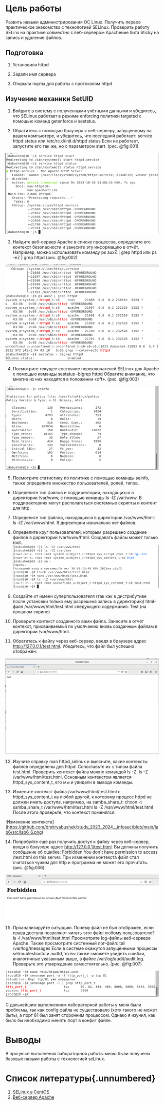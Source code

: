 # Цель работы

Развить навыки администрирования ОС Linux. Получить первое практическое знакомство с технологией SELinux.
Проверить работу SELinx на практике совместно с веб-сервером Apacheние бита Sticky на запись и удаление файлов.

## Подготовка

1. Установили httpd

2. Задали имя сервера

3. Открыли порты для работы с протоколом httpd

## Изучение механики SetUID

1. Войдите в систему с полученными учётными данными и убедитесь, что SELinux работает в режиме enforcing политики targeted с помощью команд getenforce и sestatus. 

2. Обратитесь с помощью браузера к веб-серверу, запущенному на вашем компьютере, и убедитесь, что последний работает: service httpd status или /etc/rc.d/init.d/httpd status Если не работает, запустите его так же, но с параметром start. (рис. @fig:001)

![Запуск http](https://github.com/dmitryabushek/study_2023_2024__infosec/blob/main/lab6/src/lab6_1.png)

3. Найдите веб-сервер Apache в списке процессов, определите его контекст безопасности и занесите эту информацию в отчёт. Например, можно использовать команду ps auxZ | grep httpd или ps -eZ | grep httpd (рис. @fig:002)

![Контекст безопасности http](https://github.com/dmitryabushek/study_2023_2024__infosec/blob/main/lab6/src/lab6_3.png)

4.  Посмотрите текущее состояние переключателей SELinux для Apache с помощью команды sestatus -bigrep httpd Обратите внимание, что многие из них находятся в положении «off». (рис. @fig:003)

![Переключатели SELinux для http](https://github.com/dmitryabushek/study_2023_2024__infosec/blob/main/lab6/src/lab6_2.png)

5. Посмотрите статистику по политике с помощью команды seinfo, также определите множество пользователей, ролей, типов.

6. Определите тип файлов и поддиректорий, находящихся в директории /var/www, с помощью команды ls -lZ /var/www. В поддиректориях могут располагаться системные скрипты и контент для http.

7. Определите тип файлов, находящихся в директории /var/www/html: ls -lZ /var/www/html. В директории изначально нет файлов.

8. Определите круг пользователей, которым разрешено создание файлов в директории /var/www/html. Создавать файлы может только root.
![5-8](https://github.com/dmitryabushek/study_2023_2024__infosec/blob/main/lab6/src/lab6_4.png)

9. Создайте от имени суперпользователя (так как в дистрибутиве после установки только ему разрешена запись в директорию) html-файл /var/www/html/test.html следующего содержания:  Test (на прошлом скрине)

10. Проверьте контекст созданного вами файла. Занесите в отчёт контекст, присваиваемый по умолчанию вновь созданным файлам в директории /var/www/html.

11. Обратитесь к файлу через веб-сервер, введя в браузере адрес http://127.0.0.1/test.html. Убедитесь, что файл был успешно отображён.

![Создание html-файла и доступ по http](https://github.com/dmitryabushek/study_2023_2024__infosec/blob/main/lab6/src/lab6_5.png)

12. Изучите справку man httpd_selinux и выясните, какие контексты файлов определены для httpd. Сопоставьте их с типом файла test.html. Проверить контекст файла можно командой ls -Z. ls -Z /var/www/html/test.html. Основным контекстом является httpd_sys_content_t, его мы и увидели в выводе команды.

13. Измените контекст файла /var/www/html/test.html с httpd_sys_content_t на любой другой, к которому процесс httpd не должен иметь доступа, например, на samba_share_t: chcon -t samba_share_t /var/www/html/test.html ls -Z /var/www/html/test.html После этого проверьте, что контекст поменялся. 

!Изменение контекста](https://github.com/dmitryabushek/study_2023_2024__infosec/blob/main/lab6/src/lab6_6.png)

14. Попробуйте ещё раз получить доступ к файлу через веб-сервер, введя в браузере адрес http://127.0.0.1/test.html. Вы должны получить сообщение об ошибке: Forbidden You don't have permission to access /test.html on this server. При изменении контекста файл стал считаться чужим для http и программа не может его прочитать. (рис. @fig:006)

![Ошибка доступа после изменения контекста](https://github.com/dmitryabushek/study_2023_2024__infosec/blob/main/lab6/src/lab6_7.png)

15. Проанализируйте ситуацию. Почему файл не был отображён, если права доступа позволяют читать этот файл любому пользователю? ls -l /var/www/html/test.html Просмотрите log-файлы веб-сервера Apache. Также просмотрите системный лог-файл: tail /var/log/messages Если в системе окажутся запущенными процессы setroubleshootd и audtd, то вы также сможете увидеть ошибки, аналогичные указанным выше, в файле /var/log/audit/audit.log. Проверьте это утверждение самостоятельно. (рис. @fig:007)

![Лог ошибок](https://github.com/dmitryabushek/study_2023_2024__infosec/blob/main/lab6/src/lab6_8.png)

С дальнейшим выполнением лабораторной работы у меня были проблемы, так как config файла не существовало (хотя такого не может быть), а порт 81 был занят сторонним процессом. Однако я изучил, как было бы необходимо менять порт в конфиг файле.

# Выводы

В процессе выполнения лабораторной работы мною были получены базовые навыки работы с технологией seLinux.

# Список литературы{.unnumbered}

1. [SELinux в CentOS](https://access.redhat.com/documentation/en-us/red_hat_enterprise_linux/6/html/security-enhanced_linux/index)
2. [Веб-сервер Apache](https://httpd.apache.org/)
